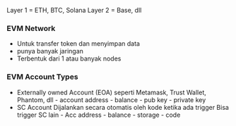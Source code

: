 Layer 1 = ETH, BTC, Solana
Layer 2 = Base, dll

### EVM Network
- Untuk transfer token dan menyimpan data
- punya banyak jaringan
- Terbentuk dari 1 atau banyak nodes

### EVM Account Types
- Externally owned Account (EOA)
		seperti Metamask, Trust Wallet, Phantom, dll
		- account address
		- balance
		- pub key
		- private key
- SC Account 
		Dijalankan secara otomatis oleh kode ketika ada trigger
		Bisa trigger SC lain
		- Acc address
		- balance
		- storage
		- code



